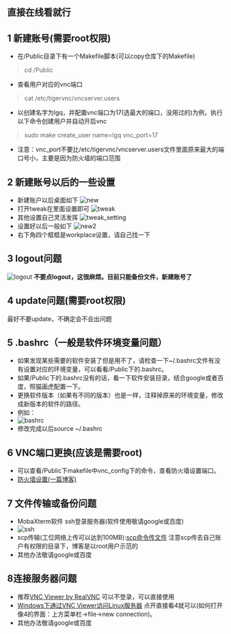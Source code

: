 ﻿## 直接在线看就行
## 1 新建账号(需要root权限) 
 - 在/Public目录下有一个Makefile脚本(可以copy仓库下的Makefile)
>cd /Public
- 查看用户对应的vnc端口
> cat /etc/tigervnc/vncserver.users
 - 以创建名字为lgq，并配置vnc端口为17(选最大的端口，没用过的)为例，执行以下命令创建用户并自动开启vnc
>sudo make create_user name=lgq vnc_port=17 
>

 - 注意：vnc_port不要比/etc/tigervnc/vncserver.users文件里面原来最大的端口号小，主要是因为防火墙的端口范围
## 2 新建账号以后的一些设置
 - 新建账户以后桌面如下
![new](./img/new.png "new")
 - 打开tweak在里面设置即可
![tweak](./img/tweak.png "tweak")
 - 其他设置自己灵活发挥
![tweak_setting](./img/tweak_setting.png "tweak_setting")
 - 设置好以后一般如下
![new2](./img/new2.png "new2")
 - 右下角四个框框是workplace设置，请自己找一下
## 3 logout问题
![logout](./img/logout.png "logout")
**不要点logout，这很麻烦。目前只能备份文件，新建账号了**
## 4 update问题(需要root权限)
最好不要update，不确定会不会出问题
## 5 .bashrc（一般是软件环境变量问题）
 - 如果发现某些需要的软件安装了但是用不了，请检查一下~/.bashrc文件有没有设置对应的环境变量，可以看看/Public下的.bashrc。
 - 如果/Public下的.bashrc没有的话，看一下软件安装目录，结合google或者百度，照猫画虎配置一下。
 - 更换软件版本（如果有不同的版本）也是一样，注释掉原来的环境变量，修改成新版本的软件的路径。
 - 例如：
- ![bashrc](./img/bashrc.png "bashrc")
 - 修改完成以后source ~/.bashrc
## 6 VNC端口更换(应该是需要root)
 -  可以查看/Public下makefile中vnc_config下的命令，查看防火墙设置端口。
 - [防火墙设置(一篇博客)](https://blog.csdn.net/qq_42055933/article/details/142604671 "")
## 7 文件传输或备份问题
 - MobaXterm软件 ssh登录服务器(软件使用敬请google或百度)
- ![ssh](./img/ssh.png "ssh")
 - scp传输(工位网络上传可以达到100MB):[scp命令传文件](https://blog.csdn.net/a545812327/article/details/111313810)
注意scp传去自己账户有权限的目录下，博客是以root用户示范的
- 其他办法敬请google或百度
## 8连接服务器问题
- 推荐[VNC Viewer by RealVNC](https://www.realvnc.com/en/connect/download/viewer/?lai_vid=99JdlQ1wyirn&lai_sr=10-14&lai_sl=l)
可以不登录，可以直接使用
- [Windows下通过VNC Viewer访问Linux服务器](https://blog.csdn.net/shao_yc/article/details/103300402)
点开直接看4就可以(如何打开像4的界面：上方菜单栏->file->new connection)。
 - 其他办法敬请google或百度
